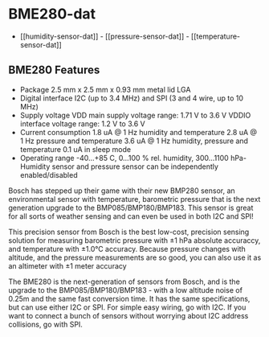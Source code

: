 
# BME280-dat

- [[humidity-sensor-dat]] - [[pressure-sensor-dat]] - [[temperature-sensor-dat]]


## BME280 Features

- Package 2.5 mm x 2.5 mm x 0.93 mm metal lid LGA
- Digital interface I2C (up to 3.4 MHz) and SPI (3 and 4 wire, up to 10 MHz)
- Supply voltage VDD main supply voltage range: 1.71 V to 3.6 V
   VDDIO interface voltage range: 1.2 V to 3.6 V
- Current consumption 1.8 uA @ 1 Hz humidity and temperature
   2.8 uA @ 1 Hz pressure and temperature
   3.6 uA @ 1 Hz humidity, pressure and temperature
   0.1 uA in sleep mode
- Operating range -40…+85 C, 0…100 % rel. humidity, 300…1100 hPa- Humidity sensor and pressure sensor can be independently enabled/disabled

Bosch has stepped up their game with their new BMP280 sensor, an environmental sensor with temperature, barometric pressure that is the next generation upgrade to the BMP085/BMP180/BMP183. This sensor is great for all sorts of weather sensing and can even be used in both I2C and SPI!

This precision sensor from Bosch is the best low-cost, precision sensing solution for measuring barometric pressure with ±1 hPa absolute accuraccy, and temperature with ±1.0°C accuracy. Because pressure changes with altitude, and the pressure measurements are so good, you can also use it as an altimeter with  ±1 meter accuracy

The BME280 is the next-generation of sensors from Bosch, and is the upgrade to the BMP085/BMP180/BMP183 - with a low altitude noise of 0.25m and the same fast conversion time. It has the same specifications, but can use either I2C or SPI. For simple easy wiring, go with I2C. If you want to connect a bunch of sensors without worrying about I2C address collisions, go with SPI.



